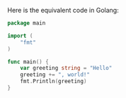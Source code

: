 Here is the equivalent code in Golang:

```go
package main

import (
	"fmt"
)

func main() {
	var greeting string = "Hello"
	greeting += ", world!"
	fmt.Println(greeting)
}
```
